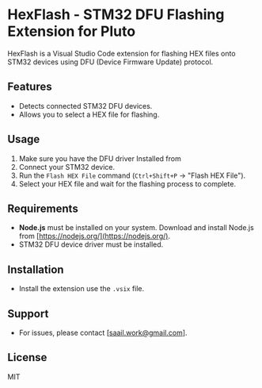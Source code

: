 # HexFlash - STM32 DFU Flashing Extension for Pluto

HexFlash is a Visual Studio Code extension for flashing HEX files onto STM32 devices using DFU (Device Firmware Update) protocol.

## Features
- Detects connected STM32 DFU devices.
- Allows you to select a HEX file for flashing.

## Usage
1. Make sure you have the DFU driver Installed from 
2. Connect your STM32 device.
3. Run the `Flash HEX File` command (`Ctrl+Shift+P` → "Flash HEX File").
4. Select your HEX file and wait for the flashing process to complete.

## Requirements
- **Node.js** must be installed on your system. Download and install Node.js from [https://nodejs.org/](https://nodejs.org/).
- STM32 DFU device driver must be installed.

## Installation
- Install the extension use the `.vsix` file.

## Support
- For issues, please contact [saail.work@gmail.com].

## License
MIT
